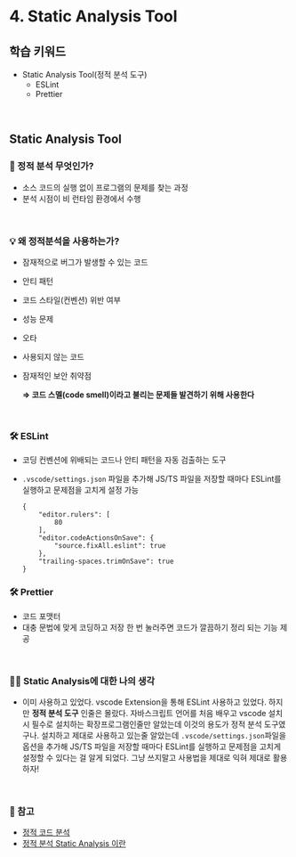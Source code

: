# 4. Static Analysis Tool

## 학습 키워드

- Static Analysis Tool(정적 분석 도구)
  - ESLint
  - Prettier

<br/>

## Static Analysis Tool

### 📖 정적 분석 무엇인가?

- 소스 코드의 실행 없이 프로그램의 문제를 찾는 과정
- 분석 시점이 비 런타임 환경에서 수행

<br/>

### 💡 왜 정적분석을 사용하는가?

- 잠재적으로 버그가 발생할 수 있는 코드
- 안티 패턴
- 코드 스타일(컨벤션) 위반 여부
- 성능 문제
- 오타
- 사용되지 않는 코드
- 잠재적인 보안 취약점

    __⇒ 코드 스멜(code smell)이라고 불리는 문제들 발견하기 위해 사용한다__

<br/>

### 🛠️ ESLint

- 코딩 컨벤션에 위배되는 코드나 안티 패턴을 자동 검출하는 도구
- `.vscode/settings.json` 파일을 추가해 JS/TS 파일을 저장할 때마다 ESLint를 실행하고 문제점을 고치게 설정 가능

  ```
  {
      "editor.rulers": [
          80
      ],
      "editor.codeActionsOnSave": {
          "source.fixAll.eslint": true
      },
      "trailing-spaces.trimOnSave": true
  }
  ```

### 🛠️ Prettier

- 코드 포맷터
- 대충 문법에 맞게 코딩하고 저장 한 번 눌러주면 코드가 깔끔하기 정리 되는 기능 제공

<br/>

### ✍🏻 Static Analysis에 대한 나의 생각

- 이미 사용하고 있었다. vscode Extension을 통해 ESLint 사용하고 있었다. 하지만 __정적 분석 도구__ 인줄은 몰랐다. 자바스크립트 언어를 처음 배우고 vscode 설치시 필수로 설치하는 확장프로그램인줄만 알았는데 이것의 용도가 정적 분석 도구였구나.
설치하고 제대로 사용하고 있는줄 알았는데 `.vscode/settings.json`파일을 옵션을 추가해 JS/TS 파일을 저장할 때마다 ESLint를 실행하고 문제점을 고치게 설정할 수 있다는 걸 알게 되었다. 그냥 쓰지말고 사용법을 제대로 익혀 제대로 활용하자!

<br/>

### 🔗 참고

- [정적 코드 분석](https://camelsource.tistory.com/58)
- [정적 분석 Static Analysis 이란](https://hudi.blog/static-analysis/)
